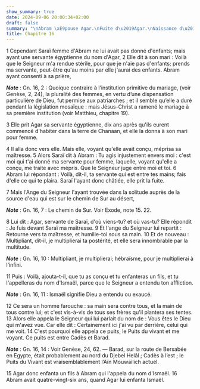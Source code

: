 ```yaml
---
show_summary: true
date: 2024-09-06 20:00:34+02:00
draft: false
summary: "\nAbram \xE9pouse Agar.\nFuite d\u2019Agar.\nNaissance d\u2019Isma\xEBl.\n"
title: Chapitre 16
---
```





1 Cependant Saraï femme d'Abram ne lui avait pas donné d'enfants; mais ayant une servante égyptienne du nom d'Agar, 2 Elle dit à son mari : Voilà que le Seigneur m'a rendue stérile, pour que je n'aie pas d'enfants; prends ma servante, peut-être qu'au moins par elle j'aurai des enfants. Abram ayant consenti à sa prière,

***Note*** :  Gn. 16, 2 : Quoique contraire à l’institution primitive du mariage, (voir Genèse, 2, 24), la pluralité des femmes, en vertu d’une dispensation particulière de Dieu, fut permise aux patriarches ; et il semble qu’elle a duré pendant la législation mosaïque : mais Jésus-Christ a ramené le mariage à sa première institution (voir Matthieu, chapitre 19).

3 Elle prit Agar sa servante égyptienne, dix ans après qu'ils eurent commencé d'habiter dans la terre de Chanaan, et elle la donna à son mari pour femme.


4 Il alla donc vers elle. Mais elle, voyant qu'elle avait conçu, méprisa sa maîtresse. 5 Alors Saraï dit à Abram : Tu agis injustement envers moi : c'est moi qui t'ai donné ma servante pour femme, laquelle, voyant qu'elle a conçu, me traite avec mépris. Que le Seigneur juge entre moi et toi. 6 Abram lui répondant : Voilà, dit-il, ta servante qui est entre tes mains; fais d'elle ce qui te plaira. Saraï l'ayant donc châtiée, elle prit la fuite.


7 Mais l'Ange du Seigneur l'ayant trouvée dans la solitude auprès de la source d'eau qui est sur le chemin de Sur au désert,

***Note*** :  Gn. 16, 7 : Le chemin de Sur. Voir Exode, note 15. 22.

8 Lui dit : Agar, servante de Saraï, d'où viens-tu? et où vas-tu? Elle répondit : Je fuis devant Saraï ma maîtresse. 9 Et l'ange du Seigneur lui repartit : Retourne vers ta maîtresse, et humilie-toi sous sa main. 10 Et de nouveau : Multipliant, dit-il, je multiplierai ta postérité, et elle sera innombrable par la multitude.

***Note*** :  Gn. 16, 10 : Multipliant, je multiplierai; hébraïsme, pour je multiplierai à l’infini.

11 Puis : Voilà, ajouta-t-il, que tu as conçu et tu enfanteras un fils, et tu l'appelleras du nom d'Ismaël, parce que le Seigneur a entendu ton affliction.

***Note*** :  Gn. 16, 11 : Ismaël signifie Dieu a entendu ou exaucé.

12 Ce sera un homme farouche : sa main sera contre tous, et la main de tous contre lui; et c'est vis-à-vis de tous ses frères qu'il plantera ses tentes. 13 Alors elle appela le Seigneur qui lui parlait du nom de : Vous êtes le Dieu qui m'avez vue. Car elle dit : Certainement ici j'ai vu par derrière, celui qui me voit. 14 C'est pourquoi elle appela ce puits, le Puits du vivant et me voyant. Ce puits est entre Cadès et Barad.

***Note*** :  Gn. 16, 14 : Voir Genèse, 24, 62. ― Barad, sur la route de Bersabée en Egypte, était probablement au nord du Djebel Helâl ; Cadès à l’est ; le Puits du Vivant est vraisemblablement l’Aïn Mouwailich actuel.


15 Agar donc enfanta un fils à Abram qui l'appela du nom d'Ismaël. 16 Abram avait quatre-vingt-six ans, quand Agar lui enfanta Ismaël.


